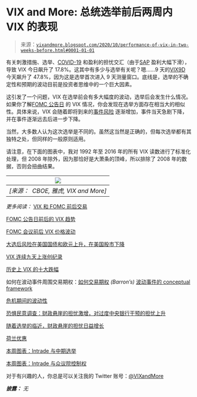 <!--yml

类别：未分类

日期：2024-05-18 16:06:34

-->

# VIX and More: 总统选举前后两周内 VIX 的表现

> 来源：[`vixandmore.blogspot.com/2020/10/performance-of-vix-in-two-weeks-before.html#0001-01-01`](http://vixandmore.blogspot.com/2020/10/performance-of-vix-in-two-weeks-before.html#0001-01-01)

有关刺激措施、选举、[COVID-19](http://vixandmore.blogspot.com/search/label/COVID-19) 和盈利的担忧交汇（由于[SAP](http://vixandmore.blogspot.com/search/label/SAP) 盈利大幅下滑），导致 VIX 今日飙升了 17.8%。这其中有多少与选举有关呢？嗯……9 天的[VIX9D](http://vixandmore.blogspot.com/search/label/VIX9D) 今天飙升了 47.8%，因为这是选举首次进入 9 天测量窗口。底线是，选举的不确定性和预期的波动目前是投资者思维中的一个巨大因素。

这引发了一个问题，VIX 在选举前会有多大幅度的波动，选举后会发生什么情况。如果你了解[FOMC 公告日](http://vixandmore.blogspot.com/search/label/Fed%20Days) 的 VIX 情况，你会发现在选举方面存在相当大的相似性。具体来说，VIX 会随着即将到来的[事件风险](http://vixandmore.blogspot.com/search/label/event%20volatility) 逐渐增加，事件当天急剧下降，并在事件逐渐远去后进一步下降。

当然，大多数人认为这次选举是不同的。虽然这当然是正确的，但每次选举都有其独特之处，但同样的一般原则适用。

请注意，在下面的图表中，我对 1992 年至 2016 年的所有 VIX 读数进行了标准化处理，但 2008 年除外，因为那恰好是大萧条的顶峰，所以排除了 2008 年的数据，否则会扭曲结果。

| ![](https://blogger.googleusercontent.com/img/b/R29vZ2xl/AVvXsEggs1YepItGkKfTAH6_VeqQBhP05Vb76SIxynzzi2arwh4_fquhyphenhyphenMpfZO3DWpJZUXZ-BGaR3AXR2_NzW2IZHBaNM50H27iWlikjnYtO00fuKeN482hwWQs47YOEnkMzCIPq0V1KNn-rMPxd/s2638/Normalized+Composite+VIX+10days+before+and+after+elections.png) |
| --- |
| *[来源：  CBOE, 雅虎, VIX and More]* |

*更多阅读：* [VIX 和 FOMC 前后交易](http://vixandmore.blogspot.com/2013/06/the-vix-and-pre-fomc-post-fomc-trades.html)

[FOMC 公告日前后的 VIX 趋势](http://vixandmore.blogspot.com/2008/12/vix-trends-around-fomc-announcement.html)

[FOMC 会议前后 VIX 价格波动](http://vixandmore.blogspot.com/2007/01/vix-price-movement-around-fomc-meetings.html)

[大选后风险在美国国债和欧元上升，在美国股市下降](http://vixandmore.blogspot.com/2016/11/post-election-risk-trending-up-in.html)

[VIX 连续九天上涨创纪录](http://vixandmore.blogspot.com/2016/11/vix-sets-new-record-with-nine-up-days_37.html)

[历史上 VIX 的十大跌幅](http://vixandmore.blogspot.com/2016/11/top-vix-crushes-in-history_8.html)

如何在波动事件周围交易期权：[如何交易期权](https://www.barrons.com/articles/SB50001424053111904184504577518802209654274) *(Barron’s)* [波动事件的 conceptual framework](http://vixandmore.blogspot.com/2008/10/conceptual-framework-for-volatility.html)

[危机期间的波动性](http://vixandmore.blogspot.com/2012/12/volatility-during-crises.html)

[恐惧民意调查：财政悬崖的担忧激增，对过度中央银行干预的担忧上升](http://vixandmore.blogspot.com/2012/11/fear-poll-fiscal-cliff-fears-spike.html)

[随着选举的临近，财政悬崖的担忧日益增长](http://vixandmore.blogspot.com/2012/11/fiscal-cliff-worries-grow-as-election.html)

[荷兰优惠](http://vixandmore.blogspot.com/2012/05/hollande-discount.html)

[本周图表：Intrade 与中期选举](http://vixandmore.blogspot.com/2010/10/chart-of-week-intrade-and-midterm.html)

[本周图表：Intrade 与众议院控制权](http://vixandmore.blogspot.com/2010/07/chart-of-week-intrade-and-control-of.html)

对于有兴趣的人，你总是可以关注我的 Twitter 账号：[@VIXandMore](https://twitter.com/VIXandMore)

***披露：*** *无*
